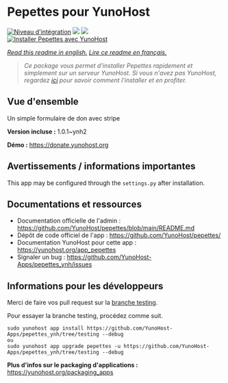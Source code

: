 # Pepettes pour YunoHost

[![Niveau d'intégration](https://dash.yunohost.org/integration/pepettes.svg)](https://dash.yunohost.org/appci/app/pepettes) ![](https://ci-apps.yunohost.org/ci/badges/pepettes.status.svg) ![](https://ci-apps.yunohost.org/ci/badges/pepettes.maintain.svg)  
[![Installer Pepettes avec YunoHost](https://install-app.yunohost.org/install-with-yunohost.svg)](https://install-app.yunohost.org/?app=pepettes)

*[Read this readme in english.](./README.md)*
*[Lire ce readme en français.](./README_fr.md)*

> *Ce package vous permet d'installer Pepettes rapidement et simplement sur un serveur YunoHost.
Si vous n'avez pas YunoHost, regardez [ici](https://yunohost.org/#/install) pour savoir comment l'installer et en profiter.*

## Vue d'ensemble

Un simple formulaire de don avec stripe

**Version incluse :** 1.0.1~ynh2

**Démo :** https://donate.yunohost.org

## Avertissements / informations importantes

This app may be configured through the `settings.py` after installation.

## Documentations et ressources

* Documentation officielle de l'admin : https://github.com/YunoHost/pepettes/blob/main/README.md
* Dépôt de code officiel de l'app : https://github.com/YunoHost/pepettes/
* Documentation YunoHost pour cette app : https://yunohost.org/app_pepettes
* Signaler un bug : https://github.com/YunoHost-Apps/pepettes_ynh/issues

## Informations pour les développeurs

Merci de faire vos pull request sur la [branche testing](https://github.com/YunoHost-Apps/pepettes_ynh/tree/testing).

Pour essayer la branche testing, procédez comme suit.
```
sudo yunohost app install https://github.com/YunoHost-Apps/pepettes_ynh/tree/testing --debug
ou
sudo yunohost app upgrade pepettes -u https://github.com/YunoHost-Apps/pepettes_ynh/tree/testing --debug
```

**Plus d'infos sur le packaging d'applications :** https://yunohost.org/packaging_apps